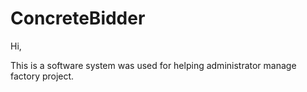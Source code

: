 # ConcreteBidder

Hi,

This is a software system was used for helping administrator manage factory project.
